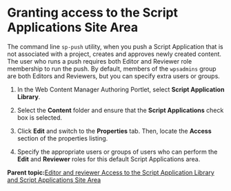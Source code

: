 # Granting access to the Script Applications Site Area 

The command line `sp-push` utility, when you push a Script Application that is not associated with a project, creates and approves newly created content. The user who runs a push requires both Editor and Reviewer role membership to run the push. By default, members of the `wpsadmins` group are both Editors and Reviewers, but you can specify extra users or groups.

1.  In the Web Content Manager Authoring Portlet, select **Script Application Library**.

2.  Select the **Content** folder and ensure that the **Script Applications** check box is selected.

3.  Click **Edit** and switch to the **Properties** tab. Then, locate the **Access** section of the properties listing.

4.  Specify the appropriate users or groups of users who can perform the **Edit** and **Reviewer** roles for this default Script Applications area.


**Parent topic:**[Editor and reviewer Access to the Script Application Library and Script Applications Site Area ](../script-portlet/acc_lib_site_area.md)

